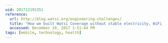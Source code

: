 ```yaml
---
uid: 201712191351
reference:
  url: http://blog.watsi.org/engineering-challenges/
  title: "How we built Watsi Coverage without stable electricity, WiFi, or email"
  accessed: December 19, 2017 1:51:44 PM
tags: [mobile, technology, health]
---
```

